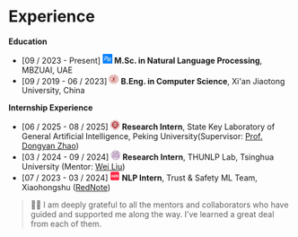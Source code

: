 <span class='anchor' id='experience'></span>

# Experience

**Education**

- \[09 / 2023  -  Present\] <img src='/files/mbzuai_logo.jpeg' style='width: 1.2em;'> **M.Sc. in Natural Language Processing**, MBZUAI, UAE
- \[09 / 2019 - 06 / 2023\] <img src='/files/xjtu_logo.jpg' style='width: 1.2em;'> **B.Eng. in Computer Science**, Xi'an Jiaotong University, China

**Internship Experience**

- \[06 / 2025 - 08 / 2025\] <img src='/files/pku_logo.png' style='width: 1.2em;'> **Research Intern**, State Key Laboratory of General Artificial Intelligence, Peking University(Supervisor: [Prof. Dongyan Zhao](https://scholar.google.com/citations?user=lhR8-68AAAAJ))
- \[03 / 2024 - 09 / 2024\] <img src='/files/tsinghua_logo.png' style='width: 1.2em;'> **Research Intern**, THUNLP Lab, Tsinghua University (Mentor: [Wei Liu](https://thinkwee.top/about/))
- \[07 / 2023 - 03 / 2024\] <img src='/files/rednote_logo.png' style='width: 1.2em;'> **NLP Intern**, Trust & Safety ML Team, Xiaohongshu ([RedNote](https://www.xiaohongshu.com/explore))

> 🫶🏻 I am deeply grateful to all the mentors and collaborators who have guided and supported me along the way. I’ve learned a great deal from each of them.

